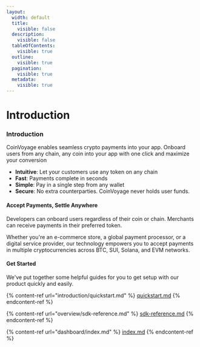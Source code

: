 ```yaml
---
layout:
  width: default
  title:
    visible: false
  description:
    visible: false
  tableOfContents:
    visible: true
  outline:
    visible: true
  pagination:
    visible: true
  metadata:
    visible: true
---
```


# Introduction

### Introduction

CoinVoyage enables seamless crypto payments into your app. Onboard users from any chain, any coin into your app with one click and maximize your conversion

* **Intuitive**: Let your customers use any token on any chain
* **Fast**: Payments complete in seconds
* **Simple**: Pay in a single step from any wallet
* **Secure**: No extra counterparties. CoinVoyage never holds user funds.

#### Accept Payments, Settle Anywhere

Developers can onboard users regardless of their coin or chain. Merchants can receive payments in their preferred token.

Whether you're an e-commerce store, a global payment processor, or a digital service provider, our technology empowers you to accept payments in multiple cryptocurrencies across BTC, SUI, Solana, and EVM networks.

#### Get Started

We've put together some helpful guides for you to get setup with our product quickly and easily.

{% content-ref url="introduction/quickstart.md" %}
[quickstart.md](introduction/quickstart.md)
{% endcontent-ref %}

{% content-ref url="overview/sdk-reference.md" %}
[sdk-reference.md](overview/sdk-reference.md)
{% endcontent-ref %}

{% content-ref url="dashboard/index.md" %}
[index.md](dashboard/index.md)
{% endcontent-ref %}
